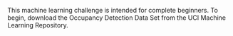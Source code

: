 This machine learning challenge is intended for complete beginners. To begin, download the Occupancy Detection Data Set from the UCI Machine Learning Repository.